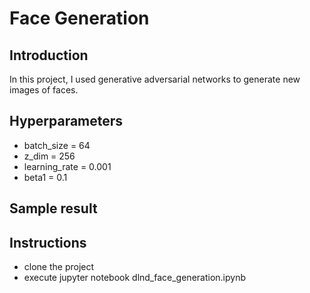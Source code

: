 # Face Generation

## Introduction

In this project, I used generative adversarial networks to generate new images of faces.

## Hyperparameters

* batch_size = 64
* z_dim = 256
* learning_rate = 0.001
* beta1 = 0.1

## Sample result

## Instructions

* clone the project
* execute jupyter notebook dlnd_face_generation.ipynb


